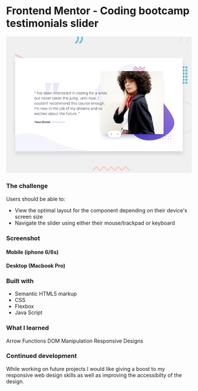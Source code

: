 # Frontend Mentor - Coding bootcamp testimonials slider

![Design preview for the Coding bootcamp testimonials slider coding challenge](./design/desktop-preview.jpg)

### The challenge

Users should be able to:

- View the optimal layout for the component depending on their device's screen size
- Navigate the slider using either their mouse/trackpad or keyboard

### Screenshot

#### Mobile (iphone 6/6s)

#### Desktop (Macbook Pro)

### Built with

- Semantic HTML5 markup
- CSS
- Flexbox
- Java Script

### What I learned

Arrow Functions
DOM Manipulation
Responsive Designs

### Continued development

While working on future projects I would like giving a boost to my responsive web design skills as well as improving the accessibilty of the design.
